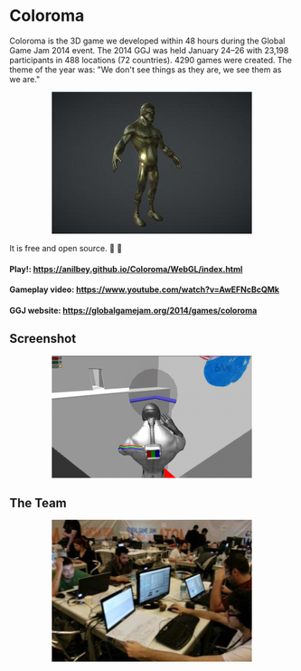 # Coloroma
Coloroma is the 3D game we developed within 48 hours during the Global Game Jam 2014 event.
The 2014 GGJ was held January 24–26 with 23,198 participants in 488 locations (72 countries). 4290 games were created.
The theme of the year was: "We don't see things as they are, we see them as we are."

<p align="center">
  <img src="doc/images/kartush.jpg" />
</p>

It is free and open source. :clap: :tada:

#### Play!: https://anilbey.github.io/Coloroma/WebGL/index.html

#### Gameplay video: https://www.youtube.com/watch?v=AwEFNcBcQMk

#### GGJ website: https://globalgamejam.org/2014/games/coloroma

## Screenshot

<p align="center">
  <img src="doc/images/coloromagame.png" />
</p>

## The Team

<p align="center">
  <img src="doc/images/ggj14_1.jpg" />
</p>
